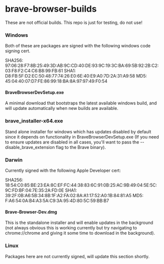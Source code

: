 # brave-browser-builds

These are not official builds. This repo is just for testing, do not use!



### Windows

Both of these are packages are signed with the following windows code signing cert.

SHA256: 97:06:28:F7:8B:25:49:3D:AB:9C:CD:40:DE:93:9C:19:3C:BA:69:5B:92:2B:C2:03:F8:F2:C4:C6:B8:99:FB:61
SHA1:   D8:FB:5F:D2:EC:50:48:77:74:26:E0:6E:40:E9:A0:7D:2A:31:A9:58
MD5:    45:04:40:07:D7:FE:86:99:18:BA:8A:97:97:49:F0:54

#### BraveBrowserDevSetup.exe
A minimal download that bootstraps the latest available windows build, and will update automatically when new builds are available.

### brave_installer-x64.exe
Stand alone installer for windows which has updates disabled by default since it depends on functionality in BraveBrowserDevSetup.exe (If you need to ensure updates are disabled in all cases, you'll want to pass the --disable_brave_extension flag to the Brave binary).


### Darwin

Currently signed with the following Apple Developer cert:

SHA256: 18:54:C0:85:BE:23:EA:8C:EF:FC:44:38:83:6C:91:0B:25:AC:9B:49:04:5E:5C:9C:FD:BF:04:7E:35:2A:FD:0E
SHA1: 39:2F:0B:A6:5B:34:8B:1F:A2:FA:02:8A:A1:17:52:A0:1B:84:81:A5
MD5: F:A6:54:0A:B4:A3:5A:C9:3A:95:4D:80:5C:59:BB:B7

#### Brave-Browser-Dev.dmg
This is the standalone installer and will enable updates in the background (not always obvious this is working currently but try navigating to chrome://chrome and giving it some time to download in the background).


### Linux
  Packages here are not currently signed, will update this section shortly.
  

  
 
